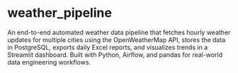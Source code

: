 # weather_pipeline
An end-to-end automated weather data pipeline that fetches hourly weather updates for multiple cities using the OpenWeatherMap API, stores the data in PostgreSQL, exports daily Excel reports, and visualizes trends in a Streamlit dashboard. Built with Python, Airflow, and pandas for real-world data engineering workflows.
